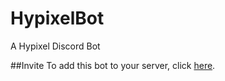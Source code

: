 # HypixelBot
A Hypixel Discord Bot

##Invite
To add this bot to your server, click [here](https://discord.com/api/oauth2/authorize?client_id=764677833820995605&permissions=0&scope=bot).

